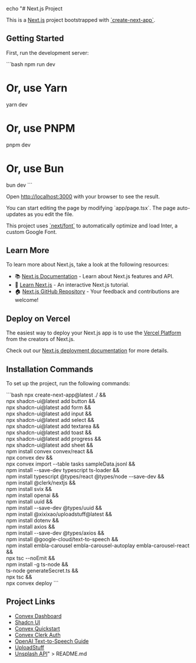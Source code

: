 echo "# Next.js Project

This is a [Next.js](https://nextjs.org/) project bootstrapped with [\`create-next-app\`](https://github.com/vercel/next.js/tree/canary/packages/create-next-app).

## Getting Started

First, run the development server:

\`\`\`bash
npm run dev
# Or, use Yarn
yarn dev
# Or, use PNPM
pnpm dev
# Or, use Bun
bun dev
\`\`\`

Open [http://localhost:3000](http://localhost:3000) with your browser to see the result.

You can start editing the page by modifying \`app/page.tsx\`. The page auto-updates as you edit the file.

This project uses [\`next/font\`](https://nextjs.org/docs/basic-features/font-optimization) to automatically optimize and load Inter, a custom Google Font.

## Learn More

To learn more about Next.js, take a look at the following resources:

- 📚 [Next.js Documentation](https://nextjs.org/docs) - Learn about Next.js features and API.
- 🧩 [Learn Next.js](https://nextjs.org/learn) - An interactive Next.js tutorial.
- 🏠 [Next.js GitHub Repository](https://github.com/vercel/next.js/) - Your feedback and contributions are welcome!

## Deploy on Vercel

The easiest way to deploy your Next.js app is to use the [Vercel Platform](https://vercel.com/new?utm_medium=default-template&filter=next.js&utm_source=create-next-app&utm_campaign=create-next-app-readme) from the creators of Next.js.

Check out our [Next.js deployment documentation](https://nextjs.org/docs/deployment) for more details.

## Installation Commands

To set up the project, run the following commands:

\`\`\`bash
npx create-next-app@latest ./ && \
npx shadcn-ui@latest add button && \
npx shadcn-ui@latest add form && \
npx shadcn-ui@latest add input && \
npx shadcn-ui@latest add select && \
npx shadcn-ui@latest add textarea && \
npx shadcn-ui@latest add toast && \
npx shadcn-ui@latest add progress && \
npx shadcn-ui@latest add sheet && \
npm install convex convex/react && \
npx convex dev && \
npx convex import --table tasks sampleData.jsonl && \
npm install --save-dev typescript ts-loader && \
npm install typescript @types/react @types/node --save-dev && \
npm install @clerk/nextjs && \
npm install svix && \
npm install openai && \
npm install uuid && \
npm install --save-dev @types/uuid && \
npm install @xixixao/uploadstuff@latest && \
npm install dotenv && \
npm install axios && \
npm install --save-dev @types/axios && \
npm install @google-cloud/text-to-speech && \
npm install embla-carousel embla-carousel-autoplay embla-carousel-react && \
npx tsc --noEmit && \
npm install -g ts-node && \
ts-node generateSecret.ts && \
npx tsc && \
npx convex deploy
\`\`\`

## Project Links

- [Convex Dashboard](https://dashboard.convex.dev/)
- [Shadcn UI](https://ui.shadcn.com/)
- [Convex Quickstart](https://docs.convex.dev/quickstart/nextjs)
- [Convex Clerk Auth](https://docs.convex.dev/auth/clerk)
- [OpenAI Text-to-Speech Guide](https://platform.openai.com/docs/guides/text-to-speech)
- [UploadStuff](https://uploadstuff.dev/introduction)
- [Unsplash API](https://unsplash.com/oauth/applications/637747)" > README.md
